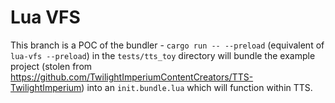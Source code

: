 # Lua VFS

This branch is a POC of the bundler - `cargo run -- --preload` (equivalent of `lua-vfs --preload`) in the `tests/tts_toy` directory will bundle the example project (stolen from <https://github.com/TwilightImperiumContentCreators/TTS-TwilightImperium>) into an `init.bundle.lua` which will function within TTS.
